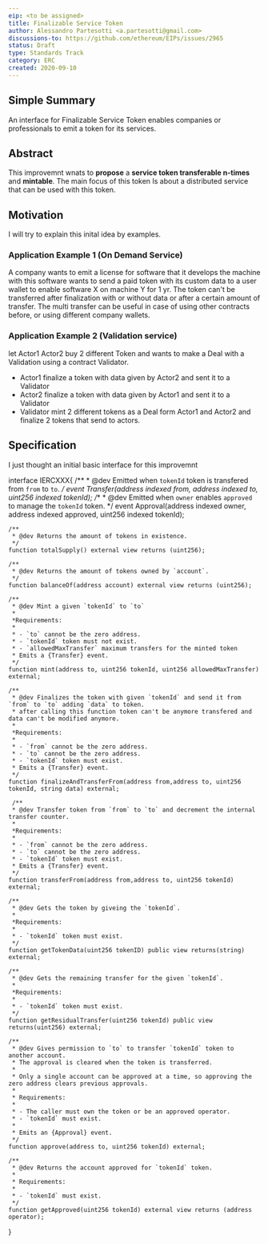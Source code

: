 ```yaml
---
eip: <to be assigned>
title: Finalizable Service Token
author: Alessandro Partesotti <a.partesotti@gmail.com>
discussions-to: https://github.com/ethereum/EIPs/issues/2965
status: Draft
type: Standards Track
category: ERC
created: 2020-09-10
---
```


## Simple Summary

An interface for Finalizable Service Token enables companies or professionals to emit a token for its services.

## Abstract 

This improvemnt wnats to **propose** a **service token transferable n-times** and **mintable**.
The main focus of this token Is about a distributed service that can be used with this token. 

## Motivation

I will try to explain this inital idea by examples.

### Application Example 1 (On Demand Service)

A company wants to emit a license for software that it develops the machine with this software wants to send a paid token with its custom data to a user wallet to enable software X on machine Y for 1 yr.
The token can't be transferred after finalization with or without data or after a certain amount of transfer. The multi transfer can be useful in case of using other contracts before, or using different company wallets.

### Application Example 2 (Validation service)

let Actor1 Actor2 buy 2 different Token and wants to make a Deal with a Validation using a contract Validator.

- Actor1 finalize a token with data given by Actor2 and sent it to a Validator
- Actor2 finalize a token with data given by Actor1 and sent it to a Validator
- Validator mint 2 different tokens as a Deal form Actor1 and Actor2 and finalize 2 tokens that send to actors.

## Specification

I just thought an initial basic interface for this improvemnt


interface IERCXXX{
    /**
     * @dev Emitted when `tokenId` token is transfered from `from` to `to`.
     */
    event Transfer(address indexed from, address indexed to, uint256 indexed tokenId);
     /**
     * @dev Emitted when `owner` enables `approved` to manage the `tokenId` token.
     */
    event Approval(address indexed owner, address indexed approved, uint256 indexed tokenId);

    /**
     * @dev Returns the amount of tokens in existence.
     */
    function totalSupply() external view returns (uint256);

    /**
     * @dev Returns the amount of tokens owned by `account`.
     */
    function balanceOf(address account) external view returns (uint256);

    /**
     * @dev Mint a given `tokenId` to `to`
     *
     *Requirements:
     *
     * - `to` cannot be the zero address.
     * - `tokenId` token must not exist.
     * - `allowedMaxTransfer` maximum transfers for the minted token
     * Emits a {Transfer} event.
     */
    function mint(address to, uint256 tokenId, uint256 allowedMaxTransfer) external;

    /**
     * @dev Finalizes the token with given `tokenId` and send it from `from` to `to` adding `data` to token.
     * after calling this function token can't be anymore transfered and data can't be modified anymore.
     *
     *Requirements:
     *
     * - `from` cannot be the zero address.
     * - `to` cannot be the zero address.
     * - `tokenId` token must exist.
     * Emits a {Transfer} event.
     */
    function finalizeAndTransferFrom(address from,address to, uint256 tokenId, string data) external;

     /**
     * @dev Transfer token from `from` to `to` and decrement the internal transfer counter.
     *
     *Requirements:
     *
     * - `from` cannot be the zero address.
     * - `to` cannot be the zero address.
     * - `tokenId` token must exist.
     * Emits a {Transfer} event.
     */
    function transferFrom(address from,address to, uint256 tokenId) external;

    /**
     * @dev Gets the token by giveing the `tokenId`.
     *
     *Requirements:
     *
     * - `tokenId` token must exist.
     */
    function getTokenData(uint256 tokenID) public view returns(string) external;

    /**
     * @dev Gets the remaining transfer for the given `tokenId`.
     *
     *Requirements:
     *
     * - `tokenId` token must exist.
     */    
    function getResidualTransfer(uint256 tokenId) public view returns(uint256) external;

    /**
     * @dev Gives permission to `to` to transfer `tokenId` token to another account.
     * The approval is cleared when the token is transferred.
     *
     * Only a single account can be approved at a time, so approving the zero address clears previous approvals.
     *
     * Requirements:
     *
     * - The caller must own the token or be an approved operator.
     * - `tokenId` must exist.
     *
     * Emits an {Approval} event.
     */
    function approve(address to, uint256 tokenId) external;

    /**
     * @dev Returns the account approved for `tokenId` token.
     *
     * Requirements:
     *
     * - `tokenId` must exist.
     */
    function getApproved(uint256 tokenId) external view returns (address operator);

}

